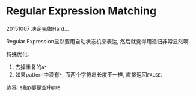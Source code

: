 # Regular Expression Matching

20151007 决定先做Hard...

Regular Expression显然要用自动状态机来表达, 然后就觉得用递归非常显然啊.

特殊优化:

1. 去掉重复的`a*`
2. 如果pattern中没有`*`, 而两个字符串长度不一样, 直接返回`FALSE`.

边界: s和p都是空串pre